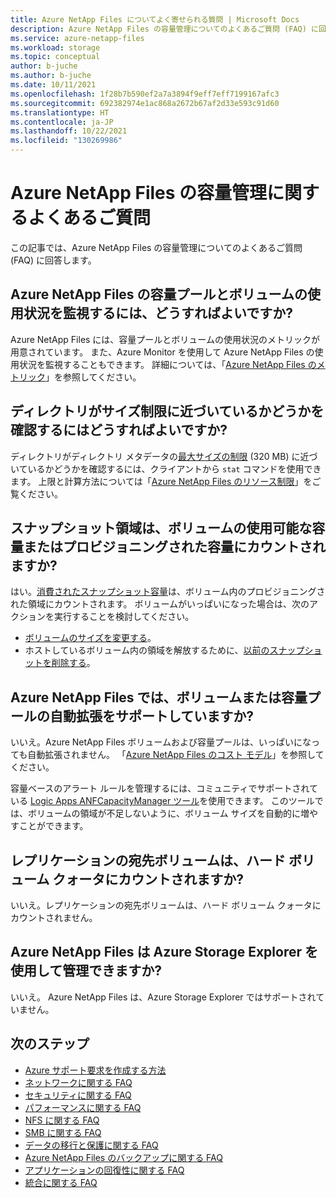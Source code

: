 ```yaml
---
title: Azure NetApp Files についてよく寄せられる質問 | Microsoft Docs
description: Azure NetApp Files の容量管理についてのよくあるご質問 (FAQ) に回答します。
ms.service: azure-netapp-files
ms.workload: storage
ms.topic: conceptual
author: b-juche
ms.author: b-juche
ms.date: 10/11/2021
ms.openlocfilehash: 1f28b7b590ef2a7a3894f9eff7eff7199167afc3
ms.sourcegitcommit: 692382974e1ac868a2672b67af2d33e593c91d60
ms.translationtype: HT
ms.contentlocale: ja-JP
ms.lasthandoff: 10/22/2021
ms.locfileid: "130269986"
---
```

# <a name="capacity-management-faqs-for-azure-netapp-files"></a>Azure NetApp Files の容量管理に関するよくあるご質問

この記事では、Azure NetApp Files の容量管理についてのよくあるご質問 (FAQ) に回答します。

## <a name="how-do-i-monitor-usage-for-capacity-pool-and-volume-of-azure-netapp-files"></a>Azure NetApp Files の容量プールとボリュームの使用状況を監視するには、どうすればよいですか? 

Azure NetApp Files には、容量プールとボリュームの使用状況のメトリックが用意されています。 また、Azure Monitor を使用して Azure NetApp Files の使用状況を監視することもできます。 詳細については、「[Azure NetApp Files のメトリック](azure-netapp-files-metrics.md)」を参照してください。 

## <a name="how-do-i-determine-if-a-directory-is-approaching-the-limit-size"></a>ディレクトリがサイズ制限に近づいているかどうかを確認するにはどうすればよいですか?

ディレクトリがディレクトリ メタデータの[最大サイズの制限](azure-netapp-files-resource-limits.md#resource-limits) (320 MB) に近づいているかどうかを確認するには、クライアントから `stat` コマンドを使用できます。
上限と計算方法については「[Azure NetApp Files のリソース制限](azure-netapp-files-resource-limits.md#directory-limit)」をご覧ください。 

## <a name="does-snapshot-space-count-towards-the-usable--provisioned-capacity-of-a-volume"></a>スナップショット領域は、ボリュームの使用可能な容量またはプロビジョニングされた容量にカウントされますか?

はい。[消費されたスナップショット容量](azure-netapp-files-cost-model.md#capacity-consumption-of-snapshots)は、ボリューム内のプロビジョニングされた領域にカウントされます。 ボリュームがいっぱいになった場合は、次のアクションを実行することを検討してください。

* [ボリュームのサイズを変更する](azure-netapp-files-resize-capacity-pools-or-volumes.md)。
* ホストしているボリューム内の領域を解放するために、[以前のスナップショットを削除する](snapshots-delete.md)。 

## <a name="does-azure-netapp-files-support-auto-grow-for-volumes-or-capacity-pools"></a>Azure NetApp Files では、ボリュームまたは容量プールの自動拡張をサポートしていますか?

いいえ。Azure NetApp Files ボリュームおよび容量プールは、いっぱいになっても自動拡張されません。 「[Azure NetApp Files のコスト モデル](azure-netapp-files-cost-model.md)」を参照してください。   

容量ベースのアラート ルールを管理するには、コミュニティでサポートされている [Logic Apps ANFCapacityManager ツール](https://github.com/ANFTechTeam/ANFCapacityManager)を使用できます。 このツールでは、ボリュームの領域が不足しないように、ボリューム サイズを自動的に増やすことができます。

## <a name="does-the-destination-volume-of-a-replication-count-towards-hard-volume-quota"></a>レプリケーションの宛先ボリュームは、ハード ボリューム クォータにカウントされますか?  

いいえ。レプリケーションの宛先ボリュームは、ハード ボリューム クォータにカウントされません。

## <a name="can-i-manage-azure-netapp-files-through-azure-storage-explorer"></a>Azure NetApp Files は Azure Storage Explorer を使用して管理できますか?

いいえ。 Azure NetApp Files は、Azure Storage Explorer ではサポートされていません。

## <a name="next-steps"></a>次のステップ  

- [Azure サポート要求を作成する方法](../azure-portal/supportability/how-to-create-azure-support-request.md)
- [ネットワークに関する FAQ](faq-networking.md)
- [セキュリティに関する FAQ](faq-security.md)
- [パフォーマンスに関する FAQ](faq-performance.md)
- [NFS に関する FAQ](faq-nfs.md)
- [SMB に関する FAQ](faq-smb.md)
- [データの移行と保護に関する FAQ](faq-data-migration-protection.md)
- [Azure NetApp Files のバックアップに関する FAQ](faq-backup.md)
- [アプリケーションの回復性に関する FAQ](faq-application-resilience.md)
- [統合に関する FAQ](faq-integration.md)
